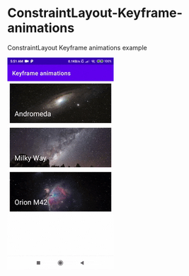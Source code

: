 # ConstraintLayout-Keyframe-animations
ConstraintLayout Keyframe animations example

![screenrecord](/gif/keyframe-animations.gif)